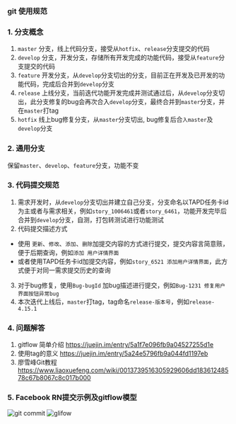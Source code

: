 ### git 使用规范
### 1. 分支概念
1. `master` 分支，线上代码分支，接受从`hotfix`、`release`分支提交的代码
2. `develop` 分支，开发分支，存储所有开发完成的功能代码，接受从`feature`分支提交的代码
3. `feature` 开发分支，从`develop`分支切出的分支，目前正在开发及已开发的功能代码，完成后合并到`develop`分支
4. `release` 上线分支，当前迭代功能开发完成并测试通过后，从`develop`分支切出，此分支修复的bug会再次合入`develop`分支，最终合并到`master`分支，并在`master`打tag
5. `hotfix` 线上bug修复分支，从`master`分支切出, bug修复后合`入master`及`develop`分支

### 2. 通用分支
保留`master`、`develop`、`feature`分支，功能不变

### 3. 代码提交规范
1. 需求开发时，从`develop`分支切出并建立自己分支，分支命名以TAPD任务卡id为主或者与需求相关，例如`story_1006461`或者`story_6461`，功能开发完毕后合并到`develop`分支，自测，打包转测试进行功能测试
2. 代码提交描述方式
- 使用 `更新`、`修改`、`添加`、`删除`加提交内容的方式进行提交，提交内容言简意赅，便于后期查询，例如`添加 用户详情界面`
- 或者使用TAPD任务卡id加提交内容，例如`story_6521 添加用户详情界面`，此方式便于对同一需求提交历史的查询
3. 对于bug修复，使用`Bug-bugId` 加bug描述进行提交，例如`Bug-1231 修复用户界面按钮异常bug`
4. 本次迭代上线后，`master`打tag，tag命名`release-版本号`，例如`release-4.15.1`

### 4. 问题解答
1. gitflow 简单介绍 
https://juejin.im/entry/5a1f7e096fb9a04527255d1e
2. 使用tag的意义
https://juejin.im/entry/5a24e5796fb9a044fd1197eb
3. 廖雪峰Git教程
https://www.liaoxuefeng.com/wiki/0013739516305929606dd18361248578c67b8067c8c017b000

### 5. Facebook RN提交示例及gitflow模型
![git commit](http://phi65bjw7.bkt.clouddn.com/commit%20demo.png)
![glifow](http://phi65bjw7.bkt.clouddn.com/gitflow.jpg)
